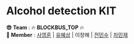 # Alcohol detection KIT

__😎 Team__ : 🔥 __BLOCKBUS_TOP__ 🔥  
__🥰 Member__  : [사영훈](https://github.com/tkdudgns95) | [유혜상](https://github.com/Yuhye) | 이창해 | [전민수](https://github.com/GodofPig) | [차민재](https://github.com/charmingjae)  


